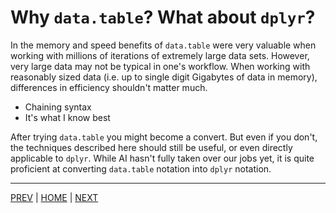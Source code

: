 # Why `data.table`? What about `dplyr`?

In the memory and speed benefits of `data.table` were very valuable
when working with millions of iterations of extremely large data sets.
However, very large data may not be typical in one's workflow. When
working with reasonably sized data (i.e. up to single digit Gigabytes
of data in memory), differences in efficiency shouldn't matter much. 
* Chaining syntax
* It's what I know best


After trying `data.table` you might become a convert. But even if you
don't, the techniques described here should still be useful, or even
directly applicable to `dplyr`. While AI hasn't fully taken over our
jobs yet, it is quite proficient at converting `data.table` notation
into `dplyr` notation. 

---

[PREV](A.md) | [HOME](/README.md) | [NEXT](C.md)
